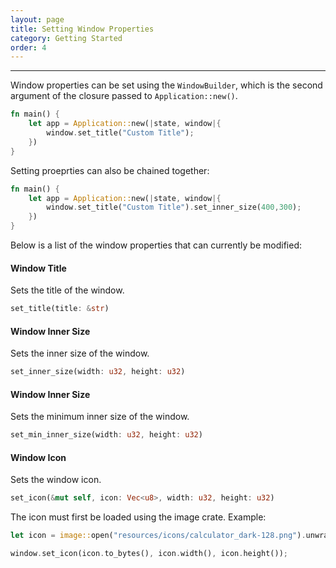 ```yaml
---
layout: page
title: Setting Window Properties
category: Getting Started
order: 4
---
```

---

Window properties can be set using the `WindowBuilder`, which is the second argument of the closure passed to `Application::new()`.

```rs
fn main() {
    let app = Application::new(|state, window|{
        window.set_title("Custom Title");
    })
}
```

Setting proeprties can also be chained together:

```rs
fn main() {
    let app = Application::new(|state, window|{
        window.set_title("Custom Title").set_inner_size(400,300);
    })
}
```

Below is a list of the window properties that can currently be modified:

#### Window Title
Sets the title of the window.
```rs
set_title(title: &str)
```

#### Window Inner Size
Sets the inner size of the window.
```rs
set_inner_size(width: u32, height: u32)
```

#### Window Inner Size
Sets the minimum inner size of the window.
```rs
set_min_inner_size(width: u32, height: u32)
```

#### Window Icon
Sets the window icon.
```rs
set_icon(&mut self, icon: Vec<u8>, width: u32, height: u32)
```

The icon must first be loaded using the image crate. Example:

```rs
let icon = image::open("resources/icons/calculator_dark-128.png").unwrap();

window.set_icon(icon.to_bytes(), icon.width(), icon.height());
```